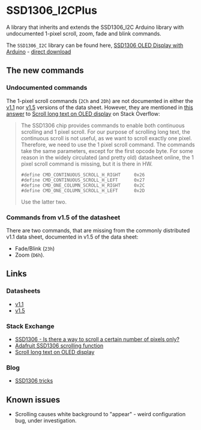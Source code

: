 # SSD1306_I2CPlus
A library that inherits and extends the SSD1306_I2C Arduino library with undocumented 1-pixel scroll, zoom, fade and blink commands.

The `SSD1306_I2C` library can be found here, [SSD1306 OLED Display with Arduino][1] - [direct download][2]

## The new commands

### Undocumented commands

The 1-pixel scroll commands (`2Ch` and `2Dh`) are not documented in either the [v1.1][3] nor [v1.5][4] versions of the data sheet. However, they are mentioned in [this answer](https://stackoverflow.com/a/69200268/4424636) to [Scroll long text on OLED display][7] on Stack Overflow:

> The SSD1306 chip provides commands to enable both continuous scrolling and 1 pixel scroll. For our purpose of scrolling long text, the continuous scroll is not useful, as we want to scroll exactly one pixel. Therefore, we need to use the 1 pixel scroll command. The commands take the same parameters, except for the first opcode byte. For some reason in the widely circulated (and pretty old) datasheet online, the 1 pixel scroll command is missing, but it is there in HW.
> 
>     #define CMD_CONTINUOUS_SCROLL_H_RIGHT		0x26
>     #define CMD_CONTINUOUS_SCROLL_H_LEFT		0x27
>     #define CMD_ONE_COLUMN_SCROLL_H_RIGHT		0x2C
>     #define CMD_ONE_COLUMN_SCROLL_H_LEFT		0x2D
> 
> Use the latter two.

### Commands from v1.5 of the datasheet

There are two commands, that are missing from the commonly distributed v1.1 data sheet, documented in v1.5 of the data sheet:

 - Fade/Blink (`23h`)
 - Zoom (`D6h`).

## Links

### Datasheets
- [v1.1][3]
- [v1.5][4]


### Stack Exchange

 - [SSD1306 - Is there a way to scroll a certain number of pixels only?][5]
 - [Adafruit SSD1306 scrolling function][6]
 - [Scroll long text on OLED display][7]

### Blog

 - [SSD1306 tricks](https://gr33nonline.wordpress.com/2025/07/22/ssd1306-tricks/)

## Known issues

 - Scrolling causes white background to "appear" - weird configuration bug, under investigation.

  [1]: https://www.aidansun.com/articles/ssd1306-arduino/
  [2]: https://www.aidansun.com/dl/SSD1306_I2C.zip
  [3]: https://cdn-shop.adafruit.com/datasheets/SSD1306.pdf
  [4]: https://www.rlocman.ru/i/File/2020/04/17/SSD1306.pdf
  [5]: https://arduino.stackexchange.com/q/51420/6936
  [6]: https://electronics.stackexchange.com/q/485198/64015
  [7]: https://stackoverflow.com/q/40564050/4424636

  

